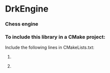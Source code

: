 
# DrkEngine

### Chess engine


### To include this library in a CMake project:
Include the following lines in CMakeLists.txt:
1. ``` add_subdirectory(<path>/DrkEngine)
2. ``` target_link_libraries(<target> <Access specifier> DrkEngine)

